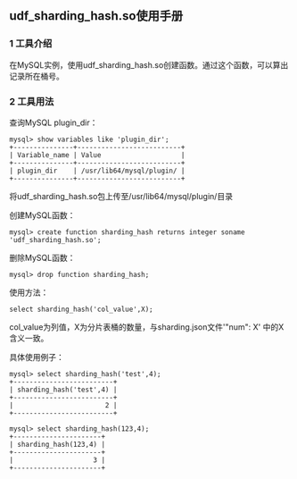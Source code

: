 ## udf_sharding_hash.so使用手册

### 1 工具介绍

在MySQL实例，使用udf_sharding_hash.so创建函数。通过这个函数，可以算出记录所在桶号。

### 2 工具用法

查询MySQL plugin_dir：
```
mysql> show variables like 'plugin_dir'; 
+---------------+--------------------------+
| Variable_name | Value                    |
+---------------+--------------------------+
| plugin_dir    | /usr/lib64/mysql/plugin/ |
+---------------+--------------------------+
```
将udf_sharding_hash.so包上传至/usr/lib64/mysql/plugin/目录

创建MySQL函数：
```
mysql> create function sharding_hash returns integer soname 'udf_sharding_hash.so';
```

删除MySQL函数：
```
mysql> drop function sharding_hash;
```

使用方法：
```
select sharding_hash('col_value',X);
```
col_value为列值，X为分片表桶的数量，与sharding.json文件'"num": X' 中的X含义一致。

具体使用例子：
```
mysql> select sharding_hash('test',4);
+-------------------------+
| sharding_hash('test',4) |
+-------------------------+
|                       2 |
+-------------------------+

mysql> select sharding_hash(123,4);
+----------------------+
| sharding_hash(123,4) |
+----------------------+
|                    3 |
+----------------------+
```
